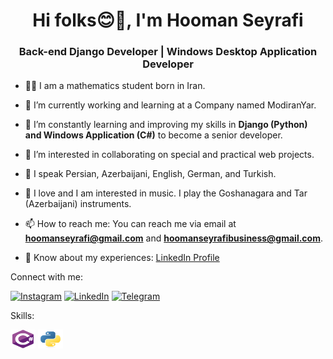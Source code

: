 <h1 align="center">Hi folks😊👋, I'm Hooman Seyrafi</h1>
<h3 align="center">Back-end Django Developer | Windows Desktop Application Developer</h3>

- 🧑‍🎓 I am a mathematics student born in Iran.

- 🔭 I’m currently working and learning at a Company named ModiranYar.

- 🌱 I’m constantly learning and improving my skills in **Django (Python) and Windows Application (C#)** to become a senior developer.

- 👯 I’m interested in collaborating on special and practical web projects.

- 💬 I speak Persian, Azerbaijani, English, German, and Turkish.

- 🎵 I love and I am interested in music. I play the Goshanagara and Tar (Azerbaijani) instruments.

- 📫 How to reach me: You can reach me via email at **hoomanseyrafi@gmail.com** and **hoomanseyrafibusiness@gmail.com**.

- 📄 Know about my experiences: [LinkedIn Profile](https://www.linkedin.com/in/hooman-seyrafi-55120922a/)

Connect with me:

<p align="left">
  <a href="https://www.instagram.com/hooman_seyrafi/" target="_blank"><img src="https://raw.githubusercontent.com/rahuldkjain/github-profile-readme-generator/master/src/images/icons/Social/instagram.svg" alt="Instagram" height="30" width="40" /></a>
  <a href="https://www.linkedin.com/in/hooman-seyrafi-55120922a/" target="_blank"><img src="https://raw.githubusercontent.com/rahuldkjain/github-profile-readme-generator/master/src/images/icons/Social/linked-in-alt.svg" alt="LinkedIn" height="30" width="40" /></a>
  <a href="https://t.me/Hooman_Seyrafi" target="_blank"><img src="https://raw.githubusercontent.com/rahuldkjain/github-profile-readme-generator/master/src/images/icons/Social/telegram.svg" alt="Telegram" height="30" width="40" /></a>
</p>

Skills:
<p align="left">
  <img src="https://raw.githubusercontent.com/devicons/devicon/master/icons/csharp/csharp-original.svg" alt="C#" height="30" width="40" />
  <img src="https://raw.githubusercontent.com/devicons/devicon/master/icons/python/python-original.svg" alt="Python" height="30" width="40" />
</p>
